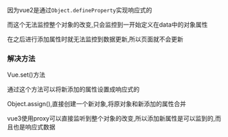 因为vue2是通过`Object.defineProperty`实现响应式的

而这个无法监控整个对象的改变,只会监控到一开始定义在data中的对象属性

在之后进行添加属性时就无法监控到数据更新,所以页面就不会更新

### 解决方法

Vue.set()方法

通过这个方法可以将新添加的属性设置成响应式的

Object.assign(),直接创建一个新对象,将原对象和新添加的属性合并



vue3使用proxy可以直接监听到整个对象的改变,所以添加新属性是可以监到的,而且也是响应式数据